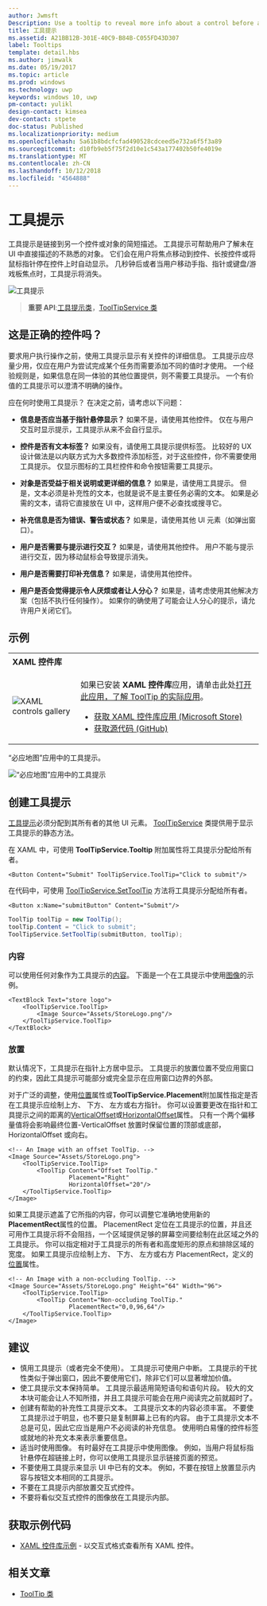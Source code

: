 ```yaml
---
author: Jwmsft
Description: Use a tooltip to reveal more info about a control before asking the user to perform an action.
title: 工具提示
ms.assetid: A21BB12B-301E-40C9-B84B-C055FD43D307
label: Tooltips
template: detail.hbs
ms.author: jimwalk
ms.date: 05/19/2017
ms.topic: article
ms.prod: windows
ms.technology: uwp
keywords: windows 10, uwp
pm-contact: yulikl
design-contact: kimsea
dev-contact: stpete
doc-status: Published
ms.localizationpriority: medium
ms.openlocfilehash: 5a61b8bdcfcfad490528cdceed5e732a6f5f3a89
ms.sourcegitcommit: d10fb9eb5f75f2d10e1c543a177402b50fe4019e
ms.translationtype: MT
ms.contentlocale: zh-CN
ms.lasthandoff: 10/12/2018
ms.locfileid: "4564888"
---
```

# <a name="tooltips"></a>工具提示

工具提示是链接到另一个控件或对象的简短描述。 工具提示可帮助用户了解未在 UI 中直接描述的不熟悉的对象。 它们会在用户将焦点移动到控件、长按控件或将鼠标指针停在控件上时自动显示。 几秒钟后或者当用户移动手指、指针或键盘/游戏板焦点时，工具提示将消失。

![工具提示](images/controls/tool-tip.png)

> **重要 API**:[工具提示类](/uwp/api/Windows.UI.Xaml.Controls.ToolTip)，[ToolTipService 类](https://msdn.microsoft.com/library/windows/apps/windows.ui.xaml.controls.tooltipservice)

## <a name="is-this-the-right-control"></a>这是正确的控件吗？

要求用户执行操作之前，使用工具提示显示有关控件的详细信息。 工具提示应尽量少用，仅应在用户为尝试完成某个任务而需要添加不同的值时才使用。 一个经验规则是，如果信息在同一体验的其他位置提供，则不需要工具提示。 一个有价值的工具提示可以澄清不明确的操作。

应在何时使用工具提示？ 在决定之前，请考虑以下问题：

- **信息是否应当基于指针悬停显示？**
    如果不是，请使用其他控件。 仅在与用户交互时显示提示，工具提示从来不会自行显示。

- **控件是否有文本标签？**
    如果没有，请使用工具提示提供标签。 比较好的 UX 设计做法是以内联方式为大多数控件添加标签，对于这些控件，你不需要使用工具提示。 仅显示图标的工具栏控件和命令按钮需要工具提示。

- **对象是否受益于相关说明或更详细的信息？**
    如果是，请使用工具提示。 但是，文本必须是补充性的文本，也就是说不是主要任务必需的文本。 如果是必需的文本，请将它直接放在 UI 中，这样用户便不必查找或搜寻它。

- **补充信息是否为错误、警告或状态？**
    如果是，请使用其他 UI 元素（如弹出窗口）。

- **用户是否需要与提示进行交互？**
    如果是，请使用其他控件。 用户不能与提示进行交互，因为移动鼠标会导致提示消失。

- **用户是否需要打印补充信息？**
    如果是，请使用其他控件。

- **用户是否会觉得提示令人厌烦或者让人分心？**
    如果是，请考虑使用其他解决方案（包括不执行任何操作）。 如果你的确使用了可能会让人分心的提示，请允许用户关闭它们。

## <a name="example"></a>示例

<table>
<th align="left">XAML 控件库<th>
<tr>
<td><img src="images/xaml-controls-gallery-sm.png" alt="XAML controls gallery"></img></td>
<td>
    <p>如果已安装 <strong style="font-weight: semi-bold">XAML 控件库</strong>应用，请单击此处<a href="xamlcontrolsgallery:/item/ToolTip">打开此应用，了解 ToolTip 的实际应用</a>。</p>
    <ul>
    <li><a href="https://www.microsoft.com/store/productId/9MSVH128X2ZT">获取 XAML 控件库应用 (Microsoft Store)</a></li>
    <li><a href="https://github.com/Microsoft/Windows-universal-samples/tree/master/Samples/XamlUIBasics">获取源代码 (GitHub)</a></li>
    </ul>
</td>
</tr>
</table>

“必应地图”应用中的工具提示。

![“必应地图”应用中的工具提示](images/control-examples/tool-tip-maps.png)

## <a name="create-a-tooltip"></a>创建工具提示

[工具提示](/uwp/api/Windows.UI.Xaml.Controls.ToolTip)必须分配到其所有者的其他 UI 元素。 [ToolTipService](/uwp/api/windows.ui.xaml.controls.tooltipservice) 类提供用于显示工具提示的静态方法。

在 XAML 中，可使用 **ToolTipService.Tooltip** 附加属性将工具提示分配给所有者。

```xaml
<Button Content="Submit" ToolTipService.ToolTip="Click to submit"/>
```

在代码中，可使用 [ToolTipService.SetToolTip](/uwp/api/windows.ui.xaml.controls.tooltipservice.settooltip) 方法将工具提示分配给所有者。

```xaml
<Button x:Name="submitButton" Content="Submit"/>
```

```csharp
ToolTip toolTip = new ToolTip();
toolTip.Content = "Click to submit";
ToolTipService.SetToolTip(submitButton, toolTip);
```

### <a name="content"></a>内容

可以使用任何对象作为工具提示的[内容](/uwp/api/windows.ui.xaml.controls.contentcontrol.content)。 下面是一个在工具提示中使用[图像](/uwp/api/windows.ui.xaml.controls.image)的示例。

```xaml
<TextBlock Text="store logo">
    <ToolTipService.ToolTip>
        <Image Source="Assets/StoreLogo.png"/>
    </ToolTipService.ToolTip>
</TextBlock>
```

### <a name="placement"></a>放置

默认情况下，工具提示在指针上方居中显示。 工具提示的放置位置不受应用窗口的约束，因此工具提示可能部分或完全显示在应用窗口边界的外部。

对于广泛的调整，使用[位置](/uwp/api/windows.ui.xaml.controls.tooltip.placement)属性或**ToolTipService.Placement**附加属性指定是否在工具提示应绘制上方、 下方、 左方或右方指针。 你可以设置要更改在指针和工具提示之间的距离的[VerticalOffset](/uwp/api/windows.ui.xaml.controls.tooltip.verticaloffset)或[HorizontalOffset](/uwp/api/windows.ui.xaml.controls.tooltip.horizontaloffset)属性。 只有一个两个偏移量值将会影响最终位置-VerticalOffset 放置时保留位置的顶部或底部，HorizontalOffset 或向右。

```xaml
<!-- An Image with an offset ToolTip. -->
<Image Source="Assets/StoreLogo.png">
    <ToolTipService.ToolTip>
        <ToolTip Content="Offset ToolTip."
                 Placement="Right"
                 HorizontalOffset="20"/>
    </ToolTipService.ToolTip>
</Image>
```

如果工具提示遮盖了它所指的内容，你可以调整它准确地使用新的**PlacementRect**属性的位置。 PlacementRect 定位在工具提示的位置，并且还可用作工具提示将不会阻挡，一个区域提供足够的屏幕空间要绘制在此区域之外的工具提示。 你可以指定相对于工具提示的所有者和高度矩形的原点和排除区域的宽度。 如果工具提示应绘制上方、 下方、 左方或右方 PlacementRect，定义的[位置](/uwp/api/windows.ui.xaml.controls.tooltip.placement)属性。 

```xaml
<!-- An Image with a non-occluding ToolTip. -->
<Image Source="Assets/StoreLogo.png" Height="64" Width="96">
    <ToolTipService.ToolTip>
        <ToolTip Content="Non-occluding ToolTip."
                 PlacementRect="0,0,96,64"/>
    </ToolTipService.ToolTip>
</Image>
```

## <a name="recommendations"></a>建议

- 慎用工具提示（或者完全不使用）。 工具提示可使用户中断。 工具提示的干扰性类似于弹出窗口，因此不要使用它们，除非它们可以显著增加价值。
- 使工具提示文本保持简单。 工具提示最适用简短语句和语句片段。 较大的文本块可能会让人不知所措，并且工具提示可能会在用户阅读完之前就超时了。
- 创建有帮助的补充性工具提示文本。 工具提示文本的内容必须丰富。 不要使工具提示过于明显，也不要只是复制屏幕上已有的内容。 由于工具提示文本不总是可见，因此它应当是用户不必阅读的补充信息。 使用明白易懂的控件标签或就地的补充文本来表示重要信息。
- 适当时使用图像。 有时最好在工具提示中使用图像。 例如，当用户将鼠标指针悬停在超链接上时，你可以使用工具提示显示链接页面的预览。
- 不要使用工具提示来显示 UI 中已有的文本。 例如，不要在按钮上放置显示内容与按钮文本相同的工具提示。
- 不要在工具提示内部放置交互式控件。
- 不要将看似交互式控件的图像放在工具提示内部。

## <a name="get-the-sample-code"></a>获取示例代码

- [XAML 控件库示例](https://github.com/Microsoft/Windows-universal-samples/tree/master/Samples/XamlUIBasics) - 以交互式格式查看所有 XAML 控件。

## <a name="related-articles"></a>相关文章

- [ToolTip 类](https://msdn.microsoft.com/library/windows/apps/br227608)
